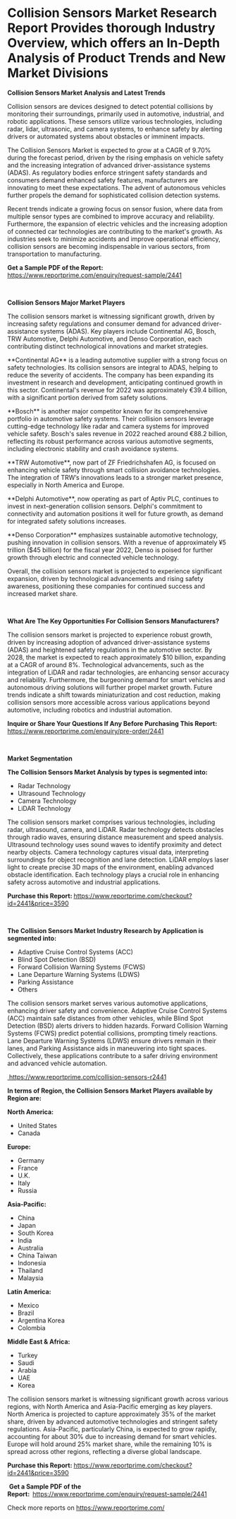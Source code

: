 <p><h1>Collision Sensors Market Research Report Provides thorough Industry Overview, which offers an In-Depth Analysis of Product Trends and New Market Divisions</h1></p><p><strong>Collision Sensors Market Analysis and Latest Trends</strong></p>
<p><p>Collision sensors are devices designed to detect potential collisions by monitoring their surroundings, primarily used in automotive, industrial, and robotic applications. These sensors utilize various technologies, including radar, lidar, ultrasonic, and camera systems, to enhance safety by alerting drivers or automated systems about obstacles or imminent impacts.</p><p>The Collision Sensors Market is expected to grow at a CAGR of 9.70% during the forecast period, driven by the rising emphasis on vehicle safety and the increasing integration of advanced driver-assistance systems (ADAS). As regulatory bodies enforce stringent safety standards and consumers demand enhanced safety features, manufacturers are innovating to meet these expectations. The advent of autonomous vehicles further propels the demand for sophisticated collision detection systems.</p><p>Recent trends indicate a growing focus on sensor fusion, where data from multiple sensor types are combined to improve accuracy and reliability. Furthermore, the expansion of electric vehicles and the increasing adoption of connected car technologies are contributing to the market's growth. As industries seek to minimize accidents and improve operational efficiency, collision sensors are becoming indispensable in various sectors, from transportation to manufacturing.</p></p>
<p><strong>Get a Sample PDF of the Report:&nbsp;</strong> <a href="https://www.reportprime.com/enquiry/request-sample/2441?utm_campaign=2984&utm_medium=2&utm_source=Github&utm_content=ia&utm_term=18032025&utm_id=collision-sensors">https://www.reportprime.com/enquiry/request-sample/2441</a></p>
<p>&nbsp;</p>
<p><strong>Collision Sensors Major Market Players</strong></p>
<p><p>The collision sensors market is witnessing significant growth, driven by increasing safety regulations and consumer demand for advanced driver-assistance systems (ADAS). Key players include Continental AG, Bosch, TRW Automotive, Delphi Automotive, and Denso Corporation, each contributing distinct technological innovations and market strategies.</p><p>**Continental AG** is a leading automotive supplier with a strong focus on safety technologies. Its collision sensors are integral to ADAS, helping to reduce the severity of accidents. The company has been expanding its investment in research and development, anticipating continued growth in this sector. Continental's revenue for 2022 was approximately €39.4 billion, with a significant portion derived from safety solutions.</p><p>**Bosch** is another major competitor known for its comprehensive portfolio in automotive safety systems. Their collision sensors leverage cutting-edge technology like radar and camera systems for improved vehicle safety. Bosch's sales revenue in 2022 reached around €88.2 billion, reflecting its robust performance across various automotive segments, including electronic stability and crash avoidance systems.</p><p>**TRW Automotive**, now part of ZF Friedrichshafen AG, is focused on enhancing vehicle safety through smart collision avoidance technologies. The integration of TRW’s innovations leads to a stronger market presence, especially in North America and Europe.</p><p>**Delphi Automotive**, now operating as part of Aptiv PLC, continues to invest in next-generation collision sensors. Delphi's commitment to connectivity and automation positions it well for future growth, as demand for integrated safety solutions increases.</p><p>**Denso Corporation** emphasizes sustainable automotive technology, pushing innovation in collision sensors. With a revenue of approximately ¥5 trillion ($45 billion) for the fiscal year 2022, Denso is poised for further growth through electric and connected vehicle technology.</p><p>Overall, the collision sensors market is projected to experience significant expansion, driven by technological advancements and rising safety awareness, positioning these companies for continued success and increased market share.</p></p>
<p>&nbsp;</p>
<p><strong>What Are The Key Opportunities For Collision Sensors Manufacturers?</strong></p>
<p><p>The collision sensors market is projected to experience robust growth, driven by increasing adoption of advanced driver-assistance systems (ADAS) and heightened safety regulations in the automotive sector. By 2028, the market is expected to reach approximately $10 billion, expanding at a CAGR of around 8%. Technological advancements, such as the integration of LiDAR and radar technologies, are enhancing sensor accuracy and reliability. Furthermore, the burgeoning demand for smart vehicles and autonomous driving solutions will further propel market growth. Future trends indicate a shift towards miniaturization and cost reduction, making collision sensors more accessible across various applications beyond automotive, including robotics and industrial automation.</p></p>
<p><strong>Inquire or Share Your Questions If Any Before Purchasing This Report:</strong> <a href="https://www.reportprime.com/enquiry/pre-order/2441?utm_campaign=2984&utm_medium=2&utm_source=Github&utm_content=ia&utm_term=18032025&utm_id=collision-sensors">https://www.reportprime.com/enquiry/pre-order/2441</a></p>
<p>&nbsp;</p>
<p><strong>Market Segmentation</strong></p>
<p><strong>The Collision Sensors Market Analysis by types is segmented into:</strong></p>
<p><ul><li>Radar Technology</li><li>Ultrasound Technology</li><li>Camera Technology</li><li>LiDAR Technology</li></ul></p>
<p><p>The collision sensors market comprises various technologies, including radar, ultrasound, camera, and LiDAR. Radar technology detects obstacles through radio waves, ensuring distance measurement and speed analysis. Ultrasound technology uses sound waves to identify proximity and detect nearby objects. Camera technology captures visual data, interpreting surroundings for object recognition and lane detection. LiDAR employs laser light to create precise 3D maps of the environment, enabling advanced obstacle identification. Each technology plays a crucial role in enhancing safety across automotive and industrial applications.</p></p>
<p><strong>Purchase this Report:&nbsp;</strong><a href="https://www.reportprime.com/checkout?id=2441&price=3590&utm_campaign=2984&utm_medium=2&utm_source=Github&utm_content=ia&utm_term=18032025&utm_id=collision-sensors">https://www.reportprime.com/checkout?id=2441&price=3590</a></p>
<p>&nbsp;</p>
<p><strong>The Collision Sensors Market Industry Research by Application is segmented into:</strong></p>
<p><ul><li>Adaptive Cruise Control Systems (ACC)</li><li>Blind Spot Detection (BSD)</li><li>Forward Collision Warning Systems (FCWS)</li><li>Lane Departure Warning Systems (LDWS)</li><li>Parking Assistance</li><li>Others</li></ul></p>
<p><p>The collision sensors market serves various automotive applications, enhancing driver safety and convenience. Adaptive Cruise Control Systems (ACC) maintain safe distances from other vehicles, while Blind Spot Detection (BSD) alerts drivers to hidden hazards. Forward Collision Warning Systems (FCWS) predict potential collisions, prompting timely reactions. Lane Departure Warning Systems (LDWS) ensure drivers remain in their lanes, and Parking Assistance aids in maneuvering into tight spaces. Collectively, these applications contribute to a safer driving environment and advanced vehicle automation.</p></p>
<p><a href="https://www.reportprime.com/collision-sensors-r2441?utm_campaign=2984&utm_medium=2&utm_source=Github&utm_content=ia&utm_term=18032025&utm_id=collision-sensors">&nbsp;https://www.reportprime.com/collision-sensors-r2441</a></p>
<p><strong>In terms of Region, the Collision Sensors Market Players available by Region are:</strong></p>
<p>
    <p> <strong> North America: </strong>
        <ul>
            <li>United States</li>
            <li>Canada</li>
        </ul>
        </p> 
    <p> <strong> Europe: </strong>
        <ul>
            <li>Germany</li>
            <li>France</li>
            <li>U.K.</li>
            <li>Italy</li>
            <li>Russia</li>
        </ul>
        </p> 
    <p> <strong> Asia-Pacific: </strong>
        <ul>
            <li>China</li>
            <li>Japan</li>
            <li>South Korea</li>
            <li>India</li>
            <li>Australia</li>
            <li>China Taiwan</li>
            <li>Indonesia</li>
            <li>Thailand</li>
            <li>Malaysia</li>
        </ul>
        </p> 
    <p> <strong> Latin America: </strong>
        <ul>
            <li>Mexico</li>
            <li>Brazil</li>
            <li>Argentina Korea</li>
            <li>Colombia</li>
        </ul>
        </p> 
    <p> <strong> Middle East & Africa: </strong>
        <ul>
            <li>Turkey</li>
            <li>Saudi</li>
            <li>Arabia</li>
            <li>UAE</li>
            <li>Korea</li>
        </ul>
    </p>
    </p>
<p><p>The collision sensors market is witnessing significant growth across various regions, with North America and Asia-Pacific emerging as key players. North America is projected to capture approximately 35% of the market share, driven by advanced automotive technologies and stringent safety regulations. Asia-Pacific, particularly China, is expected to grow rapidly, accounting for about 30% due to increasing demand for smart vehicles. Europe will hold around 25% market share, while the remaining 10% is spread across other regions, reflecting a diverse global landscape.</p></p>
<p><strong>Purchase this Report: </strong><a href="https://www.reportprime.com/checkout?id=2441&price=3590&utm_campaign=2984&utm_medium=2&utm_source=Github&utm_content=ia&utm_term=18032025&utm_id=collision-sensors">https://www.reportprime.com/checkout?id=2441&price=3590</a></p>
<p>&nbsp;<strong>Get a Sample PDF of the Report:&nbsp;&nbsp;</strong><a href="https://www.reportprime.com/enquiry/request-sample/2441?utm_campaign=2984&utm_medium=2&utm_source=Github&utm_content=ia&utm_term=18032025&utm_id=collision-sensors">https://www.reportprime.com/enquiry/request-sample/2441</a></p>
<p><strong></strong></p>
<p>Check more reports on <a href="https://www.reportprime.com/?utm_campaign=2984&utm_medium=2&utm_source=Github&utm_content=ia&utm_term=18032025&utm_id=collision-sensors">https://www.reportprime.com/</a></p>